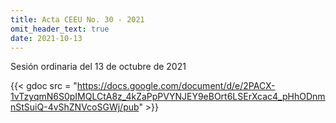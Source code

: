 ```yaml
---
title: Acta CEEU No. 30 - 2021
omit_header_text: true
date: 2021-10-13
---
```


Sesión ordinaria del 13 de octubre de 2021

{{< gdoc src = "https://docs.google.com/document/d/e/2PACX-1vTzyqmN6S0pIMQLCtA8z_4kZaPpPVYNJEY9eBOrt6LSErXcac4_pHhODnmnStSuiQ-4vShZNVcoSGWj/pub" >}}
